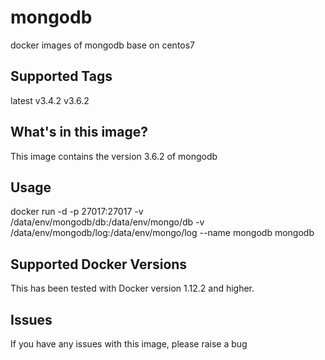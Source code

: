 # mongodb
docker images of mongodb base on centos7

## Supported Tags
latest
v3.4.2
v3.6.2

## What's in this image?
This image contains the version 3.6.2 of mongodb

## Usage
docker run -d -p 27017:27017 -v /data/env/mongodb/db:/data/env/mongo/db -v /data/env/mongodb/log:/data/env/mongo/log --name mongodb mongodb

## Supported Docker Versions
This has been tested with Docker version 1.12.2 and higher.

## Issues
If you have any issues with this image, please raise a bug
